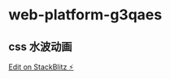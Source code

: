 # web-platform-g3qaes

## css 水波动画

[Edit on StackBlitz ⚡️](https://stackblitz.com/edit/web-platform-g3qaes)
